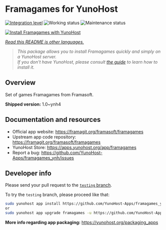 <!--
N.B.: This README was automatically generated by <https://github.com/YunoHost/apps/tree/master/tools/readme_generator>
It shall NOT be edited by hand.
-->

# Framagames for YunoHost

[![Integration level](https://dash.yunohost.org/integration/framagames.svg)](https://dash.yunohost.org/appci/app/framagames) ![Working status](https://ci-apps.yunohost.org/ci/badges/framagames.status.svg) ![Maintenance status](https://ci-apps.yunohost.org/ci/badges/framagames.maintain.svg)

[![Install Framagames with YunoHost](https://install-app.yunohost.org/install-with-yunohost.svg)](https://install-app.yunohost.org/?app=framagames)

*[Read this README is other languages.](./ALL_README.md)*

> *This package allows you to install Framagames quickly and simply on a YunoHost server.*  
> *If you don't have YunoHost, please consult [the guide](https://yunohost.org/install) to learn how to install it.*

## Overview

Set of games Framagames from Framasoft.

**Shipped version:** 1.0~ynh4
## Documentation and resources

- Official app website: <https://framagit.org/framasoft/framagames>
- Upstream app code repository: <https://framagit.org/framasoft/framagames>
- YunoHost Store: <https://apps.yunohost.org/app/framagames>
- Report a bug: <https://github.com/YunoHost-Apps/framagames_ynh/issues>

## Developer info

Please send your pull request to the [`testing` branch](https://github.com/YunoHost-Apps/framagames_ynh/tree/testing).

To try the `testing` branch, please proceed like that:

```bash
sudo yunohost app install https://github.com/YunoHost-Apps/framagames_ynh/tree/testing --debug
or
sudo yunohost app upgrade framagames -u https://github.com/YunoHost-Apps/framagames_ynh/tree/testing --debug
```

**More info regarding app packaging:** <https://yunohost.org/packaging_apps>

